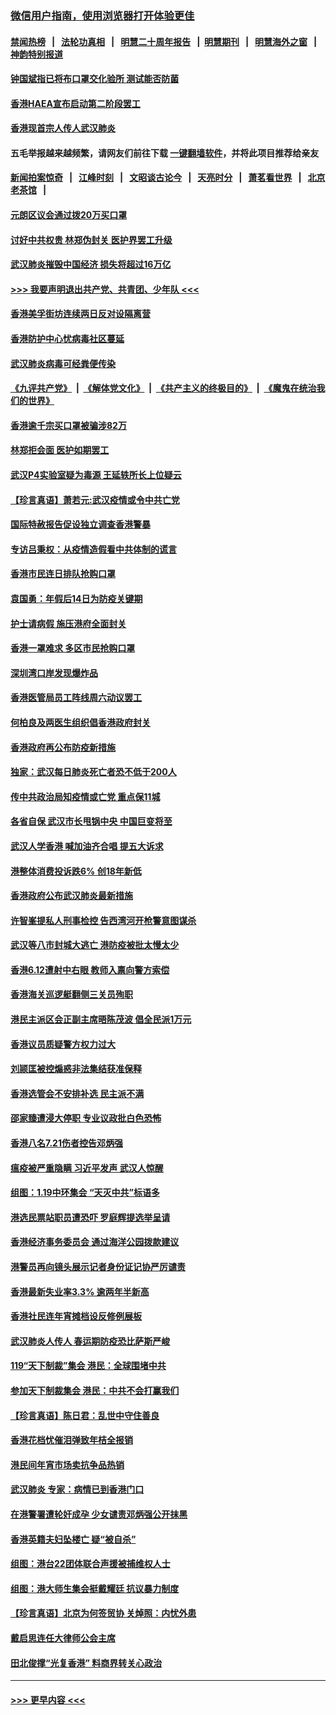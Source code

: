 ### [微信用户指南，使用浏览器打开体验更佳](https://github.com/gfw-breaker/banned-news1/blob/master/indexes/wechat-guide.md?t=0)
#### [禁闻热榜](热点新闻.md?t=0)  &nbsp;&nbsp;|&nbsp;&nbsp; [法轮功真相](https://github.com/gfw-breaker/truth/blob/master/README.md?t=0) &nbsp;&nbsp;|&nbsp;&nbsp; [明慧二十周年报告](https://github.com/gfw-breaker/mh-reports/blob/master/README.md?t=0) &nbsp;&nbsp;|&nbsp;&nbsp;[明慧期刊](https://github.com/gfw-breaker/mh-qikan) &nbsp;&nbsp;|&nbsp;&nbsp; [明慧海外之窗](https://github.com/gfw-breaker/mh-news/blob/master/README.md?t=0) &nbsp;&nbsp;|&nbsp;&nbsp; [神韵特别报道](https://github.com/gfw-breaker/mh-news/blob/master/shenyun.md?t=0)
#### [钟国斌指已将布口罩交化验所 测试能否防菌](../pages/nsc415/n11842783.md?t=02050244) 
#### [香港HAEA宣布启动第二阶段罢工](../pages/nsc415/n11842723.md?t=02050244) 
#### [香港现首宗人传人武汉肺炎](../pages/nsc415/n11842766.md?t=02050244) 
#### 五毛举报越来越频繁，请网友们前往下载 [一键翻墙软件](https://github.com/gfw-breaker/ssr-accounts)，并将此项目推荐给亲友
#### [新闻拍案惊奇](https://github.com/gfw-breaker/banned-news1/blob/master/pages/link4.md) &nbsp;&nbsp;|&nbsp;&nbsp; [江峰时刻](https://github.com/gfw-breaker/banned-news1/blob/master/pages/link4.md) &nbsp;&nbsp;|&nbsp;&nbsp; [文昭谈古论今](https://github.com/gfw-breaker/banned-news1/blob/master/pages/link4.md) &nbsp;&nbsp;|&nbsp;&nbsp; [天亮时分](https://github.com/gfw-breaker/banned-news1/blob/master/pages/link4.md) &nbsp;&nbsp;|&nbsp;&nbsp; [萧茗看世界](https://github.com/gfw-breaker/banned-news1/blob/master/pages/link4.md) &nbsp;&nbsp;|&nbsp;&nbsp; [北京老茶馆](https://github.com/gfw-breaker/banned-news1/blob/master/pages/link4.md) &nbsp;&nbsp;|&nbsp;&nbsp; 
#### [元朗区议会通过拨20万买口罩](../pages/nsc415/n11842754.md?t=02050244) 
#### [讨好中共权贵 林郑伪封关 医护界罢工升级](../pages/nsc415/n11842359.md?t=02050244) 
#### [武汉肺炎摧毁中国经济 损失将超过16万亿](../pages/nsc415/n11839723.md?t=02050244) 
#### [>>> 我要声明退出共产党、共青团、少年队 <<<](https://github.com/begood0513/goodnews/blob/master/quit/letter.md) 
#### [香港美孚街坊连续两日反对设隔离营](../pages/nsc415/n11839962.md?t=02050244) 
#### [香港防护中心忧病毒社区蔓延](../pages/nsc415/n11839933.md?t=02050244) 
#### [武汉肺炎病毒可经粪便传染](../pages/nsc415/n11839939.md?t=02050244) 
#### [《九评共产党》](https://github.com/begood0513/9ping.md/blob/master/README.md) &nbsp;|&nbsp; [《解体党文化》](../../../../jtdwh.md/blob/master/README.md)  &nbsp;|&nbsp; [《共产主义的终极目的》](../../../../gczydzjmd.md/blob/master/README.md) &nbsp;|&nbsp; [《魔鬼在统治我们的世界》](../../../../mgztzwmdsj.md/blob/master/README.md) 
#### [香港逾千宗买口罩被骗涉82万](../pages/nsc415/n11839914.md?t=02050244) 
#### [林郑拒会面 医护如期罢工](../pages/nsc415/n11839892.md?t=02050244) 
#### [武汉P4实验室疑为毒源 王延轶所长上位疑云](../pages/nsc415/n11835543.md?t=02050244) 
#### [【珍言真语】萧若元:武汉疫情或令中共亡党](../pages/nsc415/n11829394.md?t=02050244) 
#### [国际特赦报告促设独立调查香港警暴](../pages/nsc415/n11833845.md?t=02050244) 
#### [专访吕秉权：从疫情造假看中共体制的谎言](../pages/nsc415/n11833813.md?t=02050244) 
#### [香港市民连日排队抢购口罩](../pages/nsc415/n11833794.md?t=02050244) 
#### [袁国勇：年假后14日为防疫关键期](../pages/nsc415/n11831088.md?t=02050244) 
#### [护士请病假 施压港府全面封关](../pages/nsc415/n11831030.md?t=02050244) 
#### [香港一罩难求 多区市民抢购口罩](../pages/nsc415/n11831002.md?t=02050244) 
#### [深圳湾口岸发现爆炸品](../pages/nsc415/n11828802.md?t=02050244) 
#### [香港医管局员工阵线周六动议罢工](../pages/nsc415/n11828762.md?t=02050244) 
#### [何柏良及两医生组织倡香港政府封关](../pages/nsc415/n11828749.md?t=02050244) 
#### [香港政府再公布防疫新措施](../pages/nsc415/n11828716.md?t=02050244) 
#### [独家：武汉每日肺炎死亡者恐不低于200人](../pages/nsc415/n11828240.md?t=02050244) 
#### [传中共政治局知疫情或亡党 重点保11城](../pages/nsc415/n11828145.md?t=02050244) 
#### [各省自保 武汉市长甩锅中央 中国巨变将至](../pages/nsc415/n11828021.md?t=02050244) 
#### [武汉人学香港 喊加油齐合唱 提五大诉求](../pages/nsc415/n11827046.md?t=02050244) 
#### [港整体消费投诉跌6% 创18年新低](../pages/nsc415/n11817280.md?t=02050244) 
#### [香港政府公布武汉肺炎最新措施](../pages/nsc415/n11817152.md?t=02050244) 
#### [许智峯提私人刑事检控 告西湾河开枪警意图谋杀](../pages/nsc415/n11817132.md?t=02050244) 
#### [武汉等八市封城大逃亡 港防疫被批太慢太少](../pages/nsc415/n11817058.md?t=02050244) 
#### [香港6.12遭射中右眼 教师入禀向警方索偿](../pages/nsc415/n11814678.md?t=02050244) 
#### [香港海关巡逻艇翻侧三关员殉职](../pages/nsc415/n11814604.md?t=02050244) 
#### [港民主派区会正副主席晤陈茂波 倡全民派1万元](../pages/nsc415/n11814582.md?t=02050244) 
#### [香港议员质疑警方权力过大](../pages/nsc415/n11814560.md?t=02050244) 
#### [刘颕匡被控煽惑非法集结获准保释](../pages/nsc415/n11811727.md?t=02050244) 
#### [香港选管会不安排补选 民主派不满](../pages/nsc415/n11811691.md?t=02050244) 
#### [邵家臻遭浸大停职 专业议政批白色恐怖](../pages/nsc415/n11811670.md?t=02050244) 
#### [香港八名7.21伤者控告邓炳强](../pages/nsc415/n11811623.md?t=02050244) 
#### [瘟疫被严重隐瞒 习近平发声 武汉人惊醒](../pages/nsc415/n11811186.md?t=02050244) 
#### [组图：1.19中环集会 “天灭中共”标语多](../pages/nsc415/n11809514.md?t=02050244) 
#### [港选民票站职员遭恐吓 罗庭辉提选举呈请](../pages/nsc415/n11808914.md?t=02050244) 
#### [香港经济事务委员会 通过海洋公园拨款建议](../pages/nsc415/n11808906.md?t=02050244) 
#### [港警员再向镜头展示记者身份证记协严厉谴责](../pages/nsc415/n11808888.md?t=02050244) 
#### [香港最新失业率3.3% 逾两年半新高](../pages/nsc415/n11808887.md?t=02050244) 
#### [香港社民连年宵摊档设反修例展板](../pages/nsc415/n11808857.md?t=02050244) 
#### [武汉肺炎人传人 春运期防疫恐比萨斯严峻](../pages/nsc415/n11808739.md?t=02050244) 
#### [119“天下制裁”集会 港民：全球围堵中共](../pages/nsc415/n11806318.md?t=02050244) 
#### [参加天下制裁集会 港民：中共不会打赢我们](../pages/nsc415/n11806596.md?t=02050244) 
#### [【珍言真语】陈日君：乱世中守住善良](../pages/nsc415/n11806247.md?t=02050244) 
#### [香港花档忧催泪弹致年桔全报销](../pages/nsc415/n11806130.md?t=02050244) 
#### [港民间年宵市场卖抗争品热销](../pages/nsc415/n11806073.md?t=02050244) 
#### [武汉肺炎 专家：病情已到香港门口](../pages/nsc415/n11806020.md?t=02050244) 
#### [在港警署遭轮奸成孕 少女谴责邓炳强公开抹黑](../pages/nsc415/n11805981.md?t=02050244) 
#### [香港英籍夫妇坠楼亡 疑“被自杀”](../pages/nsc415/n11805937.md?t=02050244) 
#### [组图：港台22团体联合声援被捕维权人士](../pages/nsc415/n11801834.md?t=02050244) 
#### [组图：港大师生集会挺戴耀廷 抗议暴力制度](../pages/nsc415/n11799298.md?t=02050244) 
#### [【珍言真语】北京为何签贸协 关焯照：内忧外患](../pages/nsc415/n11799790.md?t=02050244) 
#### [戴启思连任大律师公会主席](../pages/nsc415/n11799306.md?t=02050244) 
#### [田北俊撑“光复香港” 料商界转关心政治](../pages/nsc415/n11799287.md?t=02050244) 

----
#### [ >>> 更早内容 <<< ](../indexes/nsc415-earlier.md)

